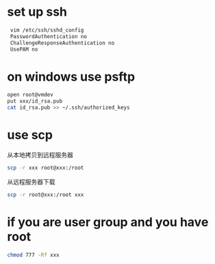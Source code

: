 # set up ssh
```sh
 vim /etc/ssh/sshd_config
 PasswordAuthentication no
 ChallengeResponseAuthentication no
 UsePAM no
```

# on windows use psftp
```sh
open root@vmdev
put xxx/id_rsa.pub
cat id_rsa.pub >> ~/.ssh/authorized_keys
```

# use scp
 从本地拷贝到远程服务器
```sh
scp -r xxx root@xxx:/root 
```
从远程服务器下载
```sh
scp -r root@xxx:/root xxx
```

# if you are user group and you have root
```sh
chmod 777 -Rf xxx
```